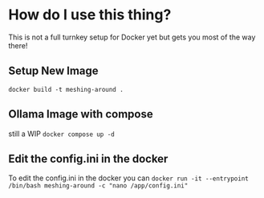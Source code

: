 # How do I use this thing?
This is not a full turnkey setup for Docker yet but gets you most of the way there!

## Setup New Image
`docker build -t meshing-around .`

## Ollama Image with compose
still a WIP
`docker compose up -d`

## Edit the config.ini in the docker
To edit the config.ini in the docker you can
`docker run -it --entrypoint /bin/bash meshing-around -c "nano /app/config.ini"`